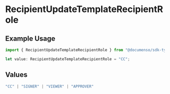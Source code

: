 # RecipientUpdateTemplateRecipientRole

## Example Usage

```typescript
import { RecipientUpdateTemplateRecipientRole } from "@documenso/sdk-typescript/models/operations";

let value: RecipientUpdateTemplateRecipientRole = "CC";
```

## Values

```typescript
"CC" | "SIGNER" | "VIEWER" | "APPROVER"
```